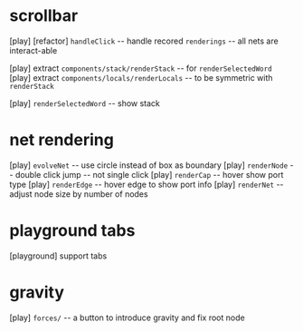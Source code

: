 # scrollbar

[play] [refactor] `handleClick` -- handle recored `renderings` -- all nets are interact-able

[play] extract `components/stack/renderStack` -- for `renderSelectedWord`
[play] extract `components/locals/renderLocals` -- to be symmetric with `renderStack`

[play] `renderSelectedWord` -- show stack

# net rendering

[play] `evolveNet` -- use circle instead of box as boundary
[play] `renderNode` -- double click jump -- not single click
[play] `renderCap` -- hover show port type
[play] `renderEdge` -- hover edge to show port info
[play] `renderNet` -- adjust node size by number of nodes

# playground tabs

[playground] support tabs

# gravity

[play] `forces/` -- a button to introduce gravity and fix root node
